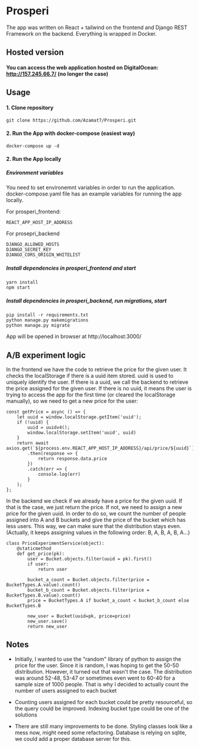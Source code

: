 # Prosperi
The app was written on React + tailwind on the frontend and Django REST Framework on the backend. Everything is wrapped in Docker.

## Hosted version

#### You can access the web application hosted on DigitalOcean: http://157.245.66.7/ (no longer the case)


## Usage

#### 1. Clone repository
    git clone https://github.com/Azamat7/Prosperi.git

#### 2. Run the App with docker-compose (easiest way)
    docker-compose up -d

#### 2. Run the App locally 
##### Environment variables
You need to set environemnt variables in order to run the application.
docker-compose.yaml file has an example variables for running the app locally.

For prosperi_frontend: 

    REACT_APP_HOST_IP_ADDRESS

For prosepri_backend

    DJANGO_ALLOWED_HOSTS
    DJANGO_SECRET_KEY
    DJANGO_CORS_ORIGIN_WHITELIST

##### Install dependencies in prosperi_frontend and start
    yarn install
    npm start

   ##### Install dependencies in prosperi_backend, run migrations, start
    pip install -r requirements.txt
    python manage.py makemigrations
    python manage.py migrate
   
App will be opened in browser at http://localhost:3000/

## A/B experiment logic
In the frontend we have the code to retrieve the price for the given user. It checks the localStorage if there is a uuid item stored. uuid is used to uniquely identify the user. If there is a uuid, we call the backend to retrieve the price assigned for the given user. If there is no uuid, it means the user is trying to access the app for the first time (or cleared the localStorage manually), so we need to get a new price for the user:

    const getPrice = async () => {
	    let uuid = window.localStorage.getItem('uuid');
		if (!uuid) {
			uuid = uuidv4();
			window.localStorage.setItem('uuid', uuid)
		}
		return await axios.get(`${process.env.REACT_APP_HOST_IP_ADDRESS}/api/price/${uuid}`)
			.then(response => {
				return response.data.price
			})
			.catch(err => {
				console.log(err)
			}
		);
	};

In the backend we check if we already have a price for the given uuid. If that is the case, we just return the price. If not, we need to assign a new price for the given uuid. In order to do so, we count the number of people assigned into A and B buckets and give the price of the bucket which has less users. This way, we can make sure that the distribution stays even. (Actually, it keeps assigning values in the following order: B, A, B, A, B, A...)

    class PriceExperimentService(object):
	    @staticmethod
	    def get_price(pk):
		    user = Bucket.objects.filter(uuid = pk).first()
		    if user:
			    return user
			
			bucket_a_count = Bucket.objects.filter(price = BucketTypes.A.value).count()
			bucket_b_count = Bucket.objects.filter(price = BucketTypes.B.value).count()
			price = BucketTypes.A if bucket_a_count < bucket_b_count else BucketTypes.B
				
			new_user = Bucket(uuid=pk, price=price)
			new_user.save()
			return new_user

## Notes

 - Initially, I wanted to use the "random" library of python to assign
   the price for the user. Since it is random, I was hoping to get the
   50-50 distribution. However, it turned out that wasn't the case. The distribution was around 52-48, 53-47 or sometimes even went to 60-40 for a sample size of 1000 people. That is why I decided to actually count the number of users assigned to each bucket
  
- Counting users assigned for each bucket could be pretty resourceful, so the query could be improved. Indexing bucket type could be one of the solutions
- There are still many improvements to be done. Styling classes look like a mess now, might need some refactoring. Database is relying on sqlite, we could add a proper database server for this. 
